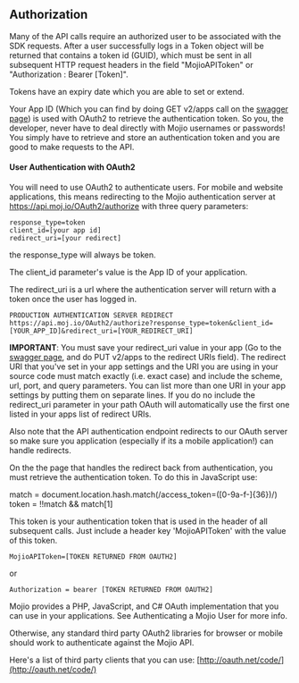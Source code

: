 ## Authorization ##

Many of the API calls require an authorized user to be associated with the SDK requests. After a user successfully logs in a Token object will be returned that contains a token id (GUID), which must be sent in all subsequent HTTP request headers in the field "MojioAPIToken" or "Authorization : Bearer [Token]".

Tokens have an expiry date which you are able to set or extend.

Your App ID (Which you can find by doing GET v2/apps call on the [swagger page](https://api.moj.io/swagger)) is used with OAuth2 to retrieve the authentication token. So you, the developer, never have to deal directly with Mojio usernames or passwords! You simply have to retrieve and store an authentication token and you are good to make requests to the API. 


#### User Authentication with OAuth2 ####

You will need to use OAuth2 to authenticate users. For mobile and website applications, this means redirecting to the Mojio authentication server at https://api.moj.io/OAuth2/authorize with three query parameters:

	response_type=token
    client_id=[your app id]
    redirect_uri=[your redirect]

the response_type will always be token.

The client_id parameter's value is the App ID of your application.

The redirect_uri is a url where the authentication server will return with a token once the user has logged in.

	PRODUCTION AUTHENTICATION SERVER REDIRECT 
	https://api.moj.io/OAuth2/authorize?response_type=token&client_id=[YOUR_APP_ID]&redirect_uri=[YOUR_REDIRECT_URI]

**IMPORTANT**: You must save your redirect\_uri value in your app (Go to the [swagger page](https://api.moj.io/swagger), and do PUT v2/apps to the redirect URIs field). The redirect URI that you've set in your app settings and the URI you are using in your source code must match exactly (i.e. exact case) and include the scheme, url, port, and query parameters. You can list more than one URI in your app settings by putting them on separate lines. If you do no include the redirect\_uri parameter in your path OAuth will automatically use the first one listed in your apps list of redirect URIs. 

Also note that the API authentication endpoint redirects to our OAuth server so make sure you application (especially if its a mobile application!) can handle redirects. 

On the the page that handles the redirect back from authentication, you must retrieve the authentication token. To do this in JavaScript use:

match = document.location.hash.match(/access_token=([0-9a-f-]{36})/)
token = !!match && match[1]

This token is your authentication token that is used in the header of all subsequent calls. Just include a header key 'MojioAPIToken' with the value of this token.

	MojioAPIToken=[TOKEN RETURNED FROM OAUTH2]
or 

	Authorization = bearer [TOKEN RETURNED FROM OAUTH2]

Mojio provides a PHP, JavaScript, and C# OAuth implementation that you can use in your applications. See Authenticating a Mojio User for more info.

Otherwise, any standard third party OAuth2 libraries for browser or mobile should work to authenticate against the Mojio API.

Here's a list of third party clients that you can use: [http://oauth.net/code/](http://oauth.net/code/)